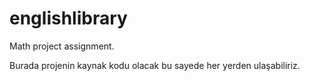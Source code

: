 # englishlibrary
Math project assignment.

Burada projenin kaynak kodu olacak bu sayede her yerden ulaşabiliriz.
